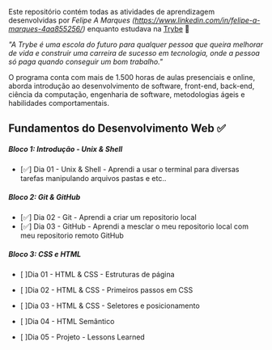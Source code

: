 Este repositório contém todas as atividades de aprendizagem desenvolvidas por _Felipe A Marques (https://www.linkedin.com/in/felipe-a-marques-4aa855256/)_ enquanto estudava na [Trybe](https://www.betrybe.com/) 🚀

_"A Trybe é uma escola do futuro para qualquer pessoa que queira melhorar de vida e construir uma carreira de sucesso em tecnologia, onde a pessoa só paga quando conseguir um bom trabalho."_

O programa conta com mais de 1.500 horas de aulas presenciais e online, aborda introdução ao desenvolvimento de software, front-end, back-end, ciência da computação, engenharia de software, metodologias ágeis e habilidades comportamentais.

## Fundamentos do Desenvolvimento Web ✅

##### Bloco 1: Introdução - Unix & Shell

- [✅] Dia 01 - Unix & Shell - Aprendi a usar o terminal para diversas tarefas manipulando arquivos pastas e etc..

##### Bloco 2: Git & GitHub

- [✅] Dia 02 - Git - Aprendi a criar um repositorio local 
- [✅] Dia 03 - GitHub - Aprendi a mesclar o meu repositorio local com meu repositorio remoto GitHub

##### Bloco 3: CSS e HTML

- [ ]Dia 01 - HTML & CSS - Estruturas de página

- [ ]Dia 02 - HTML & CSS - Primeiros passos em CSS

- [ ]Dia 03 - HTML & CSS - Seletores e posicionamento

- [ ]Dia 04 - HTML Semântico

- [ ]Dia 05 - Projeto - Lessons Learned